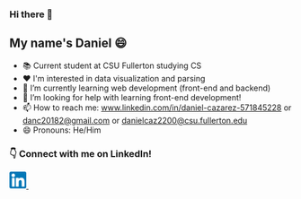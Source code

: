 ### Hi there 👋
## My name's Daniel :smile:
- :books: Current student at CSU Fullerton studying CS
- :heart: I'm interested in data visualization and parsing
- 🌱 I’m currently learning web development (front-end and backend)
- 🤔 I’m looking for help with learning front-end development!
- 📫 How to reach me: www.linkedin.com/in/daniel-cazarez-571845228 or danc20182@gmail.com or danielcaz2200@csu.fullerton.edu
- 😄 Pronouns: He/Him

### 👇 Connect with me on LinkedIn!
<p>
 <a href="www.linkedin.com/in/daniel-cazarez-571845228" rel="nofollow noreferrer">
    <img src="img/linkedin.png" alt="linkedin" width="30px">
  </a> &nbsp; 
</p>